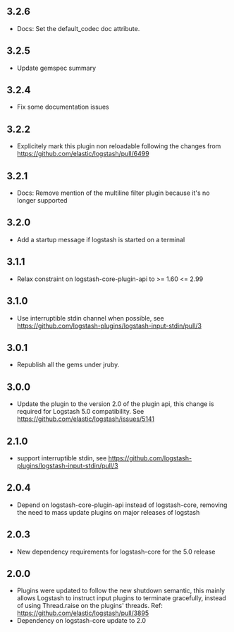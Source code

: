## 3.2.6
  - Docs: Set the default_codec doc attribute.

## 3.2.5
  - Update gemspec summary

## 3.2.4
  - Fix some documentation issues

## 3.2.2
  - Explicitely mark this plugin non reloadable following the changes from https://github.com/elastic/logstash/pull/6499

## 3.2.1
  - Docs: Remove mention of the multiline filter plugin because it's no longer supported

## 3.2.0
  - Add a startup message if logstash is started on a terminal

## 3.1.1
  - Relax constraint on logstash-core-plugin-api to >= 1.60 <= 2.99

## 3.1.0
  - Use interruptible stdin channel when possible, see https://github.com/logstash-plugins/logstash-input-stdin/pull/3

## 3.0.1
  - Republish all the gems under jruby.

## 3.0.0
  - Update the plugin to the version 2.0 of the plugin api, this change is required for Logstash 5.0 compatibility. See https://github.com/elastic/logstash/issues/5141

## 2.1.0
 - support interruptible stdin, see https://github.com/logstash-plugins/logstash-input-stdin/pull/3

## 2.0.4
 - Depend on logstash-core-plugin-api instead of logstash-core, removing the need to mass update plugins on major releases of logstash

## 2.0.3
 - New dependency requirements for logstash-core for the 5.0 release

## 2.0.0
 - Plugins were updated to follow the new shutdown semantic, this mainly allows Logstash to instruct input plugins to terminate gracefully,
   instead of using Thread.raise on the plugins' threads. Ref: https://github.com/elastic/logstash/pull/3895
 - Dependency on logstash-core update to 2.0


